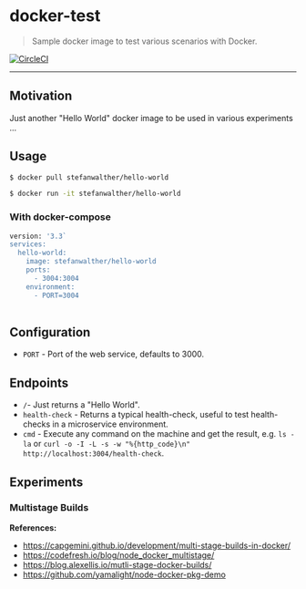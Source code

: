 # docker-test

> Sample docker image to test various scenarios with Docker.

[![CircleCI](https://circleci.com/gh/stefanwalther/docker-test.svg?style=svg)](https://circleci.com/gh/stefanwalther/docker-test)

---

## Motivation

Just another "Hello World" docker image to be used in various experiments ...

## Usage

```sh
$ docker pull stefanwalther/hello-world
```

```sh
$ docker run -it stefanwalther/hello-world
```

### With docker-compose

```sh
version: '3.3`
services:
  hello-world:
    image: stefanwalther/hello-world
    ports:
      - 3004:3004
    environment:
      - PORT=3004
        
```

## Configuration

- `PORT` - Port of the web service, defaults to 3000.

## Endpoints

- `/`- Just returns a "Hello World".
- `health-check` - Returns a typical health-check, useful to test health-checks in a microservice environment.
- `cmd` - Execute any command on the machine and get the result, e.g. `ls -la` or `curl -o -I -L -s -w "%{http_code}\n" http://localhost:3004/health-check`.

## Experiments

### Multistage Builds

**References:**
- https://capgemini.github.io/development/multi-stage-builds-in-docker/
- https://codefresh.io/blog/node_docker_multistage/
- https://blog.alexellis.io/mutli-stage-docker-builds/
- https://github.com/yamalight/node-docker-pkg-demo

